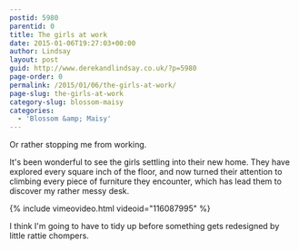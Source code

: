 ```yaml
---
postid: 5980
parentid: 0
title: The girls at work
date: 2015-01-06T19:27:03+00:00
author: Lindsay
layout: post
guid: http://www.derekandlindsay.co.uk/?p=5980
page-order: 0
permalink: /2015/01/06/the-girls-at-work/
page-slug: the-girls-at-work
category-slug: blossom-maisy
categories:
  - 'Blossom &amp; Maisy'
---
```

Or rather stopping me from working.

It's been wonderful to see the girls settling into their new home. They have explored every square inch of the floor, and now turned their attention to climbing every piece of furniture they encounter, which has lead them to discover my rather messy desk.

{% include vimeovideo.html videoid="116087995" %}

I think I'm going to have to tidy up before something gets redesigned by little rattie chompers.